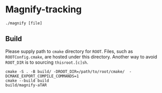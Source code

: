 # Magnify-tracking

```
./magnify [file]
```
## Build
Please supply path to `cmake` directory for `ROOT`. Files,
such as `ROOTConfig.cmake`, are hosted under this directory.
Another way to avoid `ROOT_DIR` is to sourcing `thisroot.[c]sh`.
```shell
cmake -S . -B build/ -DROOT_DIR=/path/to/root/cmake/  -DCMAKE_EXPORT_COMPILE_COMMANDS=1
cmake --build build
build/magnify-aTAR
```
